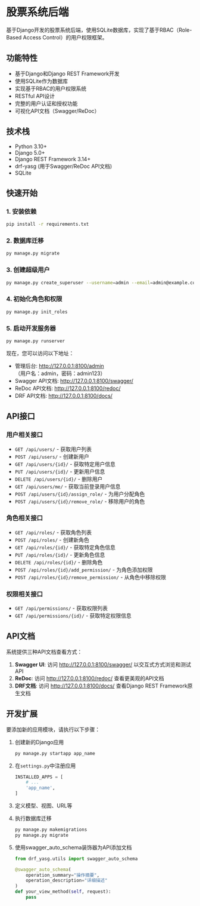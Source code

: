 # 股票系统后端

基于Django开发的股票系统后端，使用SQLite数据库，实现了基于RBAC（Role-Based Access Control）的用户权限框架。

## 功能特性

- 基于Django和Django REST Framework开发
- 使用SQLite作为数据库
- 实现基于RBAC的用户权限系统
- RESTful API设计
- 完整的用户认证和授权功能
- 可视化API文档（Swagger/ReDoc）

## 技术栈

- Python 3.10+
- Django 5.0+
- Django REST Framework 3.14+
- drf-yasg (用于Swagger/ReDoc API文档)
- SQLite

## 快速开始

### 1. 安装依赖

```bash
pip install -r requirements.txt
```

### 2. 数据库迁移

```bash
py manage.py migrate
```

### 3. 创建超级用户

```bash
py manage.py create_superuser --username=admin --email=admin@example.com --password=admin123
```

### 4. 初始化角色和权限

```bash
py manage.py init_roles
```

### 5. 启动开发服务器

```bash
py manage.py runserver
```

现在，您可以访问以下地址：

- 管理后台: http://127.0.0.1:8100/admin （用户名：admin，密码：admin123）
- Swagger API文档: http://127.0.0.1:8100/swagger/
- ReDoc API文档: http://127.0.0.1:8100/redoc/
- DRF API文档: http://127.0.0.1:8100/docs/

## API接口

### 用户相关接口

- `GET /api/users/` - 获取用户列表
- `POST /api/users/` - 创建新用户
- `GET /api/users/{id}/` - 获取特定用户信息
- `PUT /api/users/{id}/` - 更新用户信息
- `DELETE /api/users/{id}/` - 删除用户
- `GET /api/users/me/` - 获取当前登录用户信息
- `POST /api/users/{id}/assign_role/` - 为用户分配角色
- `POST /api/users/{id}/remove_role/` - 移除用户的角色

### 角色相关接口

- `GET /api/roles/` - 获取角色列表
- `POST /api/roles/` - 创建新角色
- `GET /api/roles/{id}/` - 获取特定角色信息
- `PUT /api/roles/{id}/` - 更新角色信息
- `DELETE /api/roles/{id}/` - 删除角色
- `POST /api/roles/{id}/add_permission/` - 为角色添加权限
- `POST /api/roles/{id}/remove_permission/` - 从角色中移除权限

### 权限相关接口

- `GET /api/permissions/` - 获取权限列表
- `GET /api/permissions/{id}/` - 获取特定权限信息

## API文档

系统提供三种API文档查看方式：

1. **Swagger UI**: 访问 http://127.0.0.1:8100/swagger/ 以交互式方式浏览和测试API
2. **ReDoc**: 访问 http://127.0.0.1:8100/redoc/ 查看更美观的API文档
3. **DRF文档**: 访问 http://127.0.0.1:8100/docs/ 查看Django REST Framework原生文档

## 开发扩展

要添加新的应用模块，请执行以下步骤：

1. 创建新的Django应用
   ```bash
   py manage.py startapp app_name
   ```

2. 在`settings.py`中注册应用
   ```python
   INSTALLED_APPS = [
       # ...
       'app_name',
   ]
   ```

3. 定义模型、视图、URL等
4. 执行数据库迁移
   ```bash
   py manage.py makemigrations
   py manage.py migrate
   ```

5. 使用swagger_auto_schema装饰器为API添加文档
   ```python
   from drf_yasg.utils import swagger_auto_schema
   
   @swagger_auto_schema(
       operation_summary="操作摘要",
       operation_description="详细描述"
   )
   def your_view_method(self, request):
       pass
   ``` 